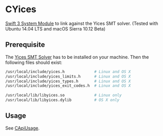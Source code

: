 # CYices
[Swift 3 System Module](https://github.com/apple/swift-package-manager/blog/master/Documentation/SystemModules.md) to link against the Yices SMT solver. (Tested with Ubuntu 14.04 LTS and macOS Sierra 10.12 Beta)

## Prerequisite

The [Yices SMT Solver](http://yices.csl.sri.com) has to be installed on your machine. 
Then the following files should exist:

```Bash
/usr/local/include/yices.h             # Linux and OS X
/usr/local/include/yices_limits.h      # Linux and OS X
/usr/local/include/yices_types.h       # Linux and OS X
/usr/local/include/yices_exit_codes.h  # Linux and OS X
    
/usr/local/lib/libyices.so             # Linux only
/usr/local/lib/libyices.dylib          # OS X only
```
    
## Usage

See [CApiUsage](https://github.com/AleGit/CApiUsage).

